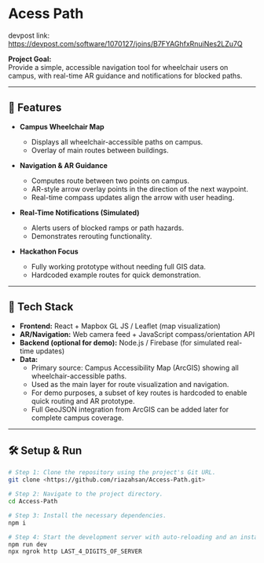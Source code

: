 # Acess Path

devpost link: https://devpost.com/software/1070127/joins/B7FYAGhfxRnuiNes2LZu7Q

**Project Goal:**  
Provide a simple, accessible navigation tool for wheelchair users on campus, with real-time AR guidance and notifications for blocked paths.

---

## 🚀 Features

- **Campus Wheelchair Map**  
  - Displays all wheelchair-accessible paths on campus.  
  - Overlay of main routes between buildings.

- **Navigation & AR Guidance**  
  - Computes route between two points on campus.  
  - AR-style arrow overlay points in the direction of the next waypoint.  
  - Real-time compass updates align the arrow with user heading.

- **Real-Time Notifications (Simulated)**  
  - Alerts users of blocked ramps or path hazards.  
  - Demonstrates rerouting functionality.

- **Hackathon Focus**  
  - Fully working prototype without needing full GIS data.  
  - Hardcoded example routes for quick demonstration.

---

## 📱 Tech Stack

- **Frontend:** React + Mapbox GL JS / Leaflet (map visualization)  
- **AR/Navigation:** Web camera feed + JavaScript compass/orientation API  
- **Backend (optional for demo):** Node.js / Firebase (for simulated real-time updates)  
- **Data:** 
  - Primary source: Campus Accessibility Map (ArcGIS) showing all wheelchair-accessible paths.  
  - Used as the main layer for route visualization and navigation.  
  - For demo purposes, a subset of key routes is hardcoded to enable quick routing and AR prototype.  
  - Full GeoJSON integration from ArcGIS can be added later for complete campus coverage.


---

## 🛠 Setup & Run

```sh
# Step 1: Clone the repository using the project's Git URL.
git clone <https://github.com/riazahsan/Access-Path.git>

# Step 2: Navigate to the project directory.
cd Access-Path

# Step 3: Install the necessary dependencies.
npm i

# Step 4: Start the development server with auto-reloading and an instant preview.
npm run dev
npx ngrok http LAST_4_DIGITS_OF_SERVER
```

